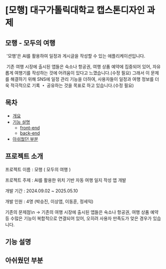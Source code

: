 # [모행] 대구가톨릭대학교 캡스톤디자인 과제
## 모행 - 모두의 여행
&nbsp;'모행'은 AI를 활용하여 일정과 게시글을 작성할 수 있는 애플리케이션입니다.
 
&nbsp;기존 여행 시장에 출시된 앱들은 숙소나 항공권, 여행 상품 예약에 집중되어 있어, 자유롭게 여행기를 작성하는 것에 어려움이 있다고 느꼈습니다.(수정 필요)
그래서 이 문제를 해결하기 위해 SNS에 일정 관리 기능을 더하여, 사용자들이 일정과 여행 정보를 더욱 적극적으로 기록 **・** 공유하는 것을 목표로 하고 있습니다.(수정 필요)

## 목차
- [개요](#개요)
- [기능 설명](#기능-설명)
  - [front-end](#front-end)
  - [back-end](#back-end)
- [아쉬웠던 부분](#아쉬웠던-부분)

## 프로젝트 소개
프로젝트 이름 : 모행 ( 모두의 여행 )

프로젝트 주제 : AI를 활용한 위치 기반 자동 여행 일지 작성 앱 개발

개발 기간 : 2024.09.02 ~ 2025.05.10

개발 인원 : 4명 (박승진, 이상엽, 이동훈, 정세익)

기존의 문제점\n
-> 기존의 여행 시장에 출시된 앱들은 숙소나 항공권, 여행 상품 예약 등 수많은 기능이 복합적으로 연결되어 있어, 오히려 사용자 만족도가 앚은 경우가 있습니다. 

## 기능 설명

## 아쉬웠던 부분
